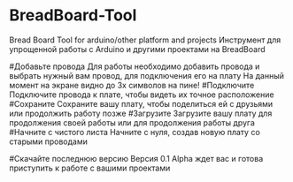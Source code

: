 # BreadBoard-Tool
Bread Board Tool for arduino/other platform and projects
Инструмент для упрощенной работы с Arduino и другими проектами на BreadBoard

#Добавьте провода
Для работы необходимо добавить провода и выбрать нужный вам провод, для подключения его на плату
На данный момент на экране видно до 3х символов на пине!
#Подключите
Подключите провода к плате, чтобы видеть их точное расположение
#Сохраните
Сохраните вашу плату, чтобы поделиться ей с друзьями или продолжить работу позже
#Загрузите
Загрузите вашу плату для продолжения своей работы или для продолжения работы друга
#Начните с чистого листа
Начните с нуля, создав новую плату со старыми проводами

#Скачайте последнюю версию
Версия 0.1 Alpha ждет вас и готова приступить к работе с вашими проектами
